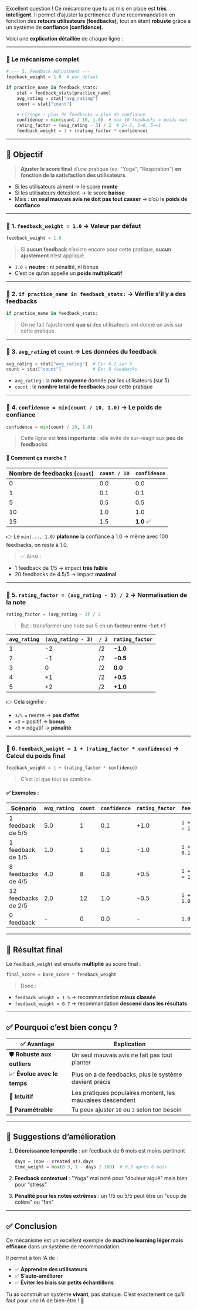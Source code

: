 Excellent question ! Ce mécanisme que tu as mis en place est **très intelligent**. Il permet d’ajuster la pertinence d’une recommandation en fonction des **retours utilisateurs (feedbacks)**, tout en étant **robuste** grâce à un système de **confiance (confidence)**.

Voici une **explication détaillée** de chaque ligne :

---

### 🔧 Le mécanisme complet

```python
# --- 5. Feedback Adjustment ---
feedback_weight = 1.0  # par défaut

if practice_name in feedback_stats:
    stat = feedback_stats[practice_name]
    avg_rating = stat["avg_rating"]
    count = stat["count"]

    # Lissage : plus de feedbacks = plus de confiance
    confidence = min(count / 10, 1.0)  # max 10 feedbacks = poids max
    rating_factor = (avg_rating - 3) / 2  # 1→-1, 3→0, 5→+1
    feedback_weight = 1 + (rating_factor * confidence)
```

---

## 🧠 Objectif

> **Ajuster le score final** d’une pratique (ex: "Yoga", "Respiration") **en fonction de la satisfaction des utilisateurs**.

- Si les utilisateurs aiment → le score **monte**
- Si les utilisateurs détestent → le score **baisse**
- Mais : **un seul mauvais avis ne doit pas tout casser** → d’où le **poids de confiance**

---

### 🔹 1. `feedback_weight = 1.0` → Valeur par défaut

```python
feedback_weight = 1.0
```

> Si **aucun feedback** n’existe encore pour cette pratique, **aucun ajustement** n’est appliqué.

- `1.0` = **neutre** : ni pénalité, ni bonus
- C’est ce qu’on appelle un **poids multiplicatif**

---

### 🔹 2. `if practice_name in feedback_stats:` → Vérifie s’il y a des feedbacks

```python
if practice_name in feedback_stats:
```

> On ne fait l’ajustement **que si** des utilisateurs ont donné un avis sur cette pratique.

---

### 🔹 3. `avg_rating` et `count` → Les données du feedback

```python
avg_rating = stat["avg_rating"]  # Ex: 4.2 sur 5
count = stat["count"]            # Ex: 8 feedbacks
```

- `avg_rating` : la **note moyenne** donnée par les utilisateurs (sur 5)
- `count` : le **nombre total de feedbacks** pour cette pratique

---

### 🔹 4. `confidence = min(count / 10, 1.0)` → Le poids de confiance

```python
confidence = min(count / 10, 1.0)
```

> Cette ligne est **très importante** : elle évite de sur-réagir aux **peu de feedbacks**.

#### 🔎 Comment ça marche ?

| Nombre de feedbacks (`count`) | `count / 10` | `confidence` |
| ----------------------------- | ------------ | ------------ |
| 0                             | 0.0          | 0.0          |
| 1                             | 0.1          | 0.1          |
| 5                             | 0.5          | 0.5          |
| 10                            | 1.0          | 1.0          |
| 15                            | 1.5          | **1.0** ✅   |

👉 Le `min(..., 1.0)` **plafonne** la confiance à 1.0 → même avec 100 feedbacks, on reste à 1.0.

> ✅ Ainsi :

- 1 feedback de 1/5 → impact **très faible**
- 20 feedbacks de 4.5/5 → impact **maximal**

---

### 🔹 5. `rating_factor = (avg_rating - 3) / 2` → Normalisation de la note

```python
rating_factor = (avg_rating - 3) / 2
```

> But : transformer une note sur 5 en un **facteur entre -1 et +1**

| `avg_rating` | `(avg_rating - 3)` | `/ 2` | `rating_factor` |
| ------------ | ------------------ | ----- | --------------- |
| 1            | -2                 | /2    | **-1.0**        |
| 2            | -1                 | /2    | **-0.5**        |
| 3            | 0                  | /2    | **0.0**         |
| 4            | +1                 | /2    | **+0.5**        |
| 5            | +2                 | /2    | **+1.0**        |

👉 Cela signifie :

- `3/5` = neutre → **pas d’effet**
- `>3` = positif → **bonus**
- `<3` = négatif → **pénalité**

---

### 🔹 6. `feedback_weight = 1 + (rating_factor * confidence)` → Calcul du poids final

```python
feedback_weight = 1 + (rating_factor * confidence)
```

> C’est ici que tout se combine.

#### ✅ Exemples :

| Scénario            | `avg_rating` | `count` | `confidence` | `rating_factor` | `feedback_weight`        | Effet                   |
| ------------------- | ------------ | ------- | ------------ | --------------- | ------------------------ | ----------------------- |
| 1 feedback de 5/5   | 5.0          | 1       | 0.1          | +1.0            | `1 + (1.0 * 0.1) = 1.1`  | +10 % (léger bonus)     |
| 1 feedback de 1/5   | 1.0          | 1       | 0.1          | -1.0            | `1 + (-1.0 * 0.1) = 0.9` | -10 % (légère pénalité) |
| 8 feedbacks de 4/5  | 4.0          | 8       | 0.8          | +0.5            | `1 + (0.5 * 0.8) = 1.4`  | +40 % (bonus fort)      |
| 12 feedbacks de 2/5 | 2.0          | 12      | 1.0          | -0.5            | `1 + (-0.5 * 1.0) = 0.5` | -50 % (pénalité sévère) |
| 0 feedback          | -            | 0       | 0.0          | -               | `1.0`                    | aucun effet             |

---

## 🎯 Résultat final

Le `feedback_weight` est ensuite **multiplié** au score final :

```python
final_score = base_score * feedback_weight
```

> Donc :

- `feedback_weight = 1.5` → recommandation **mieux classée**
- `feedback_weight = 0.7` → recommandation **descend dans les résultats**

---

## ✅ Pourquoi c’est bien conçu ?

| ✅ Avantage                 | Explication                                                |
| --------------------------- | ---------------------------------------------------------- |
| 🛡️ **Robuste aux outliers** | Un seul mauvais avis ne fait pas tout planter              |
| 📈 **Évolue avec le temps** | Plus on a de feedbacks, plus le système devient précis     |
| 🧠 **Intuitif**             | Les pratiques populaires montent, les mauvaises descendent |
| 🔧 **Paramétrable**         | Tu peux ajuster `10` ou `3` selon ton besoin               |

---

## 🚀 Suggestions d’amélioration

1. **Décroissance temporelle** : un feedback de 6 mois est moins pertinent

   ```python
   days = (now - created_at).days
   time_weight = max(0.3, 1 - days / 180)  # 0.3 après 6 mois
   ```

2. **Feedback contextuel** : "Yoga" mal noté pour "douleur aiguë" mais bien pour "stress"

3. **Pénalité pour les notes extrêmes** : un 1/5 ou 5/5 peut être un "coup de colère" ou "fan"

---

## ✅ Conclusion

Ce mécanisme est un excellent exemple de **machine learning léger mais efficace** dans un système de recommandation.

Il permet à ton IA de :

- ✅ **Apprendre des utilisateurs**
- ✅ **S’auto-améliorer**
- ✅ **Éviter les biais sur petits échantillons**

Tu as construit un système **vivant**, pas statique. C’est exactement ce qu’il faut pour une IA de bien-être ! 🌱
